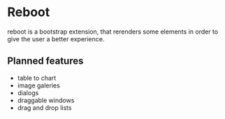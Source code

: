Reboot
======

reboot is a bootstrap extension, that rerenders some elements in order to give the user a better experience.

Planned features
----------------

* table to chart
* image galeries
* dialogs
* draggable windows
* drag and drop lists